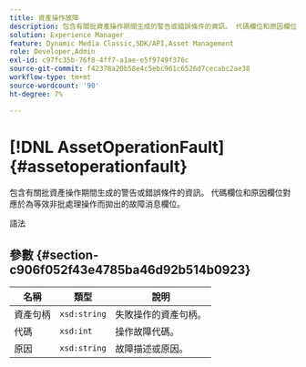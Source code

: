 ```yaml
---
title: 資產操作故障
description: 包含有關批資產操作期間生成的警告或錯誤條件的資訊。 代碼欄位和原因欄位對應於為等效非批處理操作而拋出的故障消息欄位。
solution: Experience Manager
feature: Dynamic Media Classic,SDK/API,Asset Management
role: Developer,Admin
exl-id: c97fc35b-76f8-4ff7-a1ae-e5f9749f376c
source-git-commit: f42378a20b58e4c5ebc961c6526d7cecabc2ae38
workflow-type: tm+mt
source-wordcount: '90'
ht-degree: 7%

---
```


# [!DNL AssetOperationFault]{#assetoperationfault}

包含有關批資產操作期間生成的警告或錯誤條件的資訊。 代碼欄位和原因欄位對應於為等效非批處理操作而拋出的故障消息欄位。

語法

## 參數 {#section-c906f052f43e4785ba46d92b514b0923}

| 名稱 | 類型 | 說明 |
|---|---|---|
| 資產句柄 | `xsd:string` | 失敗操作的資產句柄。 |
| 代碼 | `xsd:int` | 操作故障代碼。 |
| 原因 | `xsd:string` | 故障描述或原因。 |
